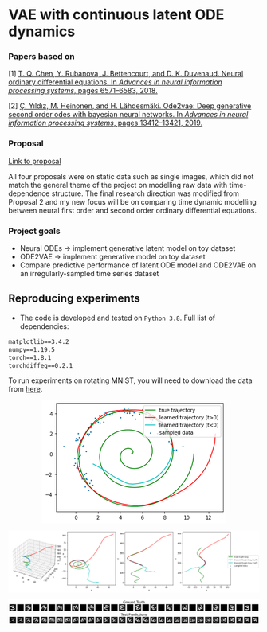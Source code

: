 # VAE with continuous latent ODE dynamics

### Papers based on
[1] [T. Q. Chen, Y. Rubanova, J. Bettencourt, and D. K. Duvenaud. Neural ordinary differential equations. In _Advances in neural information processing systems_, pages 6571–6583, 2018.](https://papers.nips.cc/paper/2018/hash/69386f6bb1dfed68692a24c8686939b9-Abstract.html)

[2] [Ç. Yıldız, M. Heinonen, and H. Lähdesmäki. Ode2vae: Deep generative second order odes with bayesian neural networks. In _Advances in neural information processing systems_, pages 13412–13421, 2019.](https://papers.nips.cc/paper/2019/hash/99a401435dcb65c4008d3ad22c8cdad0-Abstract.html)

### Proposal
[Link to proposal](https://drive.google.com/file/d/1wYOQbOV9dqvrUUKVh5L44Rt7pOWwCv8u/view?usp=sharing)

All four proposals were on static data such as single images, which did not match the general theme of the project on modelling raw data with time-dependence structure. The final research direction was modified from Proposal 2 and my new focus will be on comparing time dynamic modelling between neural first order and second order ordinary differential equations.

### Project goals

* Neural ODEs -> implement generative latent model on toy dataset
* ODE2VAE -> implement generative model on toy dataset
* Compare predictive performance of latent ODE model and ODE2VAE on an irregularly-sampled time series dataset

## Reproducing experiments

* The code is developed and tested on `Python 3.8`. Full list of dependencies:
```
matplotlib==3.4.2
numpy==1.19.5
torch==1.8.1
torchdiffeq==0.2.1
```

To run experiments on rotating MNIST, you will need to download the data from [here](https://1drv.ms/u/s!AoCg_EHL_pqdhvJXVYVDdL2ww4ibOA).

<p align="center">
<img align="middle" src="./assets/2dode.png" alt="Neural ODE on 2D Spiral" />
</p>

<p align="center">
<img align="middle" src="./assets/3dode.png" alt="Neural ODE on 2D Spiral" />
</p>

<p align="center">
<img align="middle" src="./assets/rotmode2.png" alt="ODE2VAE on Rotating MNIST" />
</p>

